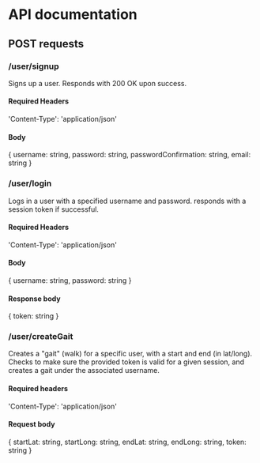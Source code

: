 # API documentation

## POST requests

### /user/signup
Signs up a user. Responds with 200 OK upon success.

#### Required Headers
'Content-Type': 'application/json'

#### Body
{
  username: string, 
  password: string, 
  passwordConfirmation: string, 
  email: string
}

### /user/login
Logs in a user with a specified username and password. responds with a session token if successful.

#### Required Headers
'Content-Type': 'application/json'

#### Body
{
  username: string,
  password: string
}

#### Response body
{
  token: string
}

### /user/createGait
Creates a "gait" (walk) for a specific user, with a start and end (in lat/long).
Checks to make sure the provided token is valid for a given session, and creates 
a gait under the associated username.

#### Required headers
'Content-Type': 'application/json'

#### Request body
{
  startLat: string,
  startLong: string,
  endLat: string,
  endLong: string,
  token: string
}
